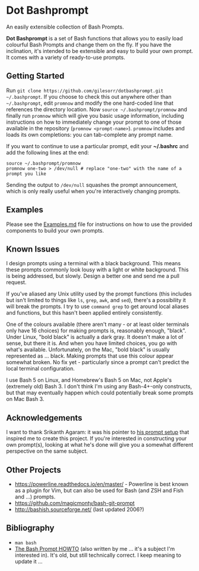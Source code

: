 # Dot Bashprompt
An easily extensible collection of Bash Prompts.

**Dot Bashprompt** is a set of Bash functions that allows you to easily
load colourful Bash Prompts and change them on the fly.  If you have the
inclination, it's intended to be extensible and easy to build your own
prompt.  It comes with a variety of ready-to-use prompts.


## Getting Started

Run `git clone https://github.com/gilesorr/dotbashprompt.git
~/.bashprompt`.  If you choose to check this out anywhere other than
`~/.bashprompt`, edit `promnow` and modify the one hard-coded line that
references the directory location.  Now `source ~/.bashprompt/promnow` and
finally run `promnow` which will give you basic usage information,
including instructions on how to immediately change your prompt to one of
those available in the repository (`promnow <prompt-name>`).  `promnow`
includes and loads its own completions: you can tab-complete any prompt
name.

If you want to continue to use a particular prompt, edit your **~/.bashrc**
and add the following lines at the end:

```
source ~/.bashprompt/promnow
promnow one-two > /dev/null # replace "one-two" with the name of a prompt you like
```

Sending the output to `/dev/null` squashes the prompt announcement, which
is only really useful when you're interactively changing prompts.


## Examples

Please see the [Examples.md](Examples.md) file for instructions on how to
use the provided components to build your own prompts.


## Known Issues

I design prompts using a terminal with a black background.  This means
these prompts commonly look lousy with a light or white background.  This
is being addressed, but slowly.  Design a better one and send me a pull
request.

If you've aliased any Unix utility used by the prompt functions (this
includes but isn't limited to things like ``ls``, ``grep``, ``awk``, and
``sed``), there's a possibility it will break the prompts.  I try to use
`command grep` to get around local aliases and functions, but this hasn't
been applied entirely consistently.

One of the colours available (there aren't many - or at least older
terminals only have 16 choices) for making prompts is, reasonably enough,
"black".  Under Linux, "bold black" is actually a dark gray.  It doesn't
make a lot of sense, but there it is.  And when you have limited choices,
you go with what's available.  Unfortunately, on the Mac, "bold black" is
usually represented as ... black.  Making prompts that use this colour
appear somewhat broken.  No fix yet - particularly since a prompt can't
predict the local terminal configuration.

I use Bash 5 on Linux, and Homebrew's Bash 5 on Mac, not Apple's (extremely
old) Bash 3.  I don't think I'm using any Bash-4+-only constructs, but that
may eventually happen which could potentially break some prompts on Mac
Bash 3.


## Acknowledgements

I want to thank Srikanth Agaram: it was his pointer to [his prompt
setup](https://gitlab.com/aksrikanth/settings/tree/master/config_sources)
that inspired me to create this project.  If you're interested in
constructing your own prompt(s), looking at what he's done will give you a
somewhat different perspective on the same subject.


## Other Projects

- https://powerline.readthedocs.io/en/master/ - Powerline is best known as
  a plugin for Vim, but can also be used for Bash (and ZSH and Fish and
  ...) prompts.
- https://github.com/magicmonty/bash-git-prompt
- http://bashish.sourceforge.net/ (last updated 2006?)


## Bibliography

- `man bash`
- [The Bash Prompt HOWTO](http://www.gilesorr.com/bashprompt/howto/) (also
  written by me ... it's a subject I'm interested in).  It's old, but still
  technically correct.  I keep meaning to update it ...

